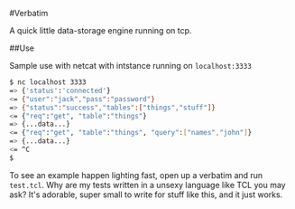 #Verbatim

A quick little data-storage engine running on tcp.

##Use

Sample use with netcat with intstance running on `localhost:3333`
```bash
$ nc localhost 3333
=> {'status':'connected'}
<= {"user":"jack","pass":"password"}
=> {"status":"success","tables":["things","stuff"]}
<= {"req":"get", "table":"things"}
=> {...data...}
<= {"req":"get", "table":"things", "query":["names","john"]}
=> {...data...}
<= ^C
$ 
```

To see an example happen lighting fast, open up a verbatim and run `test.tcl`. Why are my tests written in a unsexy language like TCL you may ask? It's adorable, super small to write for stuff like this, and it just works.